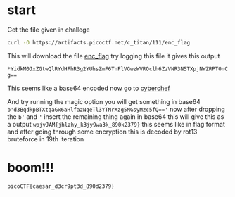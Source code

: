 # start
Get the file given in challege 
```bash
curl -O https://artifacts.picoctf.net/c_titan/111/enc_flag
```
This will download the file [enc_flag](../15_interncdec/enc_flag)
try logging this file it gives this output 

`*YidkM0JxZGtwQlRYdHFhR3g2YUhsZmF6TnFlVGwzWVROclh6ZzVNR3N5TXpjNWZRPT0nCg==`

This seems like a base64 encoded now go to [cyberchef](https://cyberchef.org/)

And try running the magic option you will get something in base64
`b'd3BqdkpBTXtqaGx6aHlfazNqeTl3YTNrXzg5MGsyMzc5fQ=='`
now after dropping the `b'` and `'` insert the remaining thing again in base64 this will give this as a output 
`wpjvJAM{jhlzhy_k3jy9wa3k_890k2379}`
this seems like in flag format and after going through some encryption this is decoded by rot13 bruteforce in 19th iteration 

# boom!!!
```
picoCTF{caesar_d3cr9pt3d_890d2379}
```
